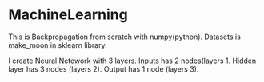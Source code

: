 # MachineLearning
This is Backpropagation from scratch with numpy(python).
Datasets is make_moon in sklearn library.

I create Neural Netework with 3 layers.
Inputs has 2 nodes(layers 1.
Hidden layer has 3 nodes (layers 2).
Output has 1 node (layers 3).
